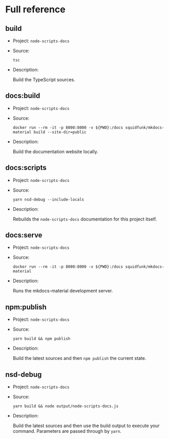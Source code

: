 # Full reference

## build

-   Project: `node-scripts-docs`
-   Source:

    ```shell
    tsc
    ```

-   Description:

    Build the TypeScript sources.

## docs:build

-   Project: `node-scripts-docs`
-   Source:

    ```shell
    docker run --rm -it -p 8000:8000 -v ${PWD}:/docs squidfunk/mkdocs-material build --site-dir=public
    ```

-   Description:

    Build the documentation website locally.

## docs:scripts

-   Project: `node-scripts-docs`
-   Source:

    ```shell
    yarn nsd-debug --include-locals
    ```

-   Description:

    Rebuilds the `node-scripts-docs` documentation for this project itself.

## docs:serve

-   Project: `node-scripts-docs`
-   Source:

    ```shell
    docker run --rm -it -p 8000:8000 -v ${PWD}:/docs squidfunk/mkdocs-material
    ```

-   Description:

    Runs the mkdocs-material development server.

## npm:publish

-   Project: `node-scripts-docs`
-   Source:

    ```shell
    yarn build && npm publish
    ```

-   Description:

    Build the latest sources and then `npm publish` the current state.

## nsd-debug

-   Project: `node-scripts-docs`
-   Source:

    ```shell
    yarn build && node output/node-scripts-docs.js
    ```

-   Description:

    Build the latest sources and then use the build output to execute your command. Parameters are passed through by `yarn`.
